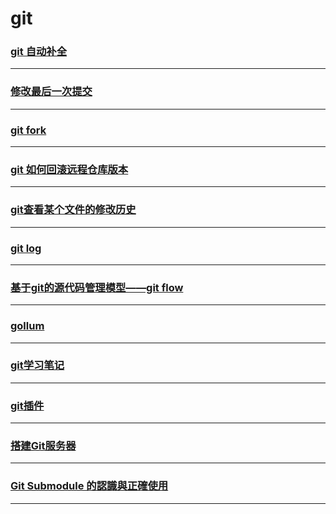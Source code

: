 git
===

### [git 自动补全](bash-completion)

---

### [修改最后一次提交](edit-last-commit)

---

### [git fork](git-fork)

---

### [git 如何回滚远程仓库版本](git-how-to-roll-back-the-remote-warehouse-version)

---

### [git查看某个文件的修改历史](git-log-show)

---

### [git log](git-log)

---

### [基于git的源代码管理模型——git flow](gitflow)

---

### [gollum](gollum)

---

### [git学习笔记](note)

---

### [git插件](plugin)

---

### [搭建Git服务器](set-up-git-server)

---

### [Git Submodule 的認識與正確使用](submod)

---
